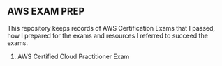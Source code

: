 ## AWS EXAM PREP
This repository keeps records of AWS Certification Exams that I passed, how I prepared for the exams and resources I referred to succeed the exams.
1. AWS Certified Cloud Practitioner Exam

